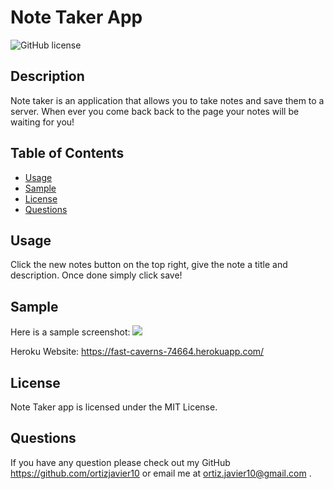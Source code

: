 # Note Taker App

![GitHub license](https://img.shields.io/badge/license-MIT-blue.svg)

## Description
Note taker is an application that allows you to take notes and save them to a server. When ever you come back back to the page your notes will be waiting for you!


## Table of Contents
* [Usage](#usage)
* [Sample](#sample)
* [License](#license)
* [Questions](#questions)



## Usage
Click the new notes button on the top right, give the note a title and description. Once done simply click save!

## Sample
Here is a sample screenshot:
<img src="./src/img1.jpg">

Heroku Website:
https://fast-caverns-74664.herokuapp.com/


## License
Note Taker app is licensed under the MIT License.

## Questions
If you have any question please check out my GitHub https://github.com/ortizjavier10 or email me at ortiz.javier10@gmail.com .
